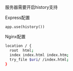 服务器需要开启history支持

Express配置

```
app.use(history())
```

Nginx配置

```bash
location / {
  root  html;
  index index.html index.htm;
  try_file $uri/ /index.html;
}
```
